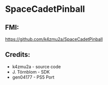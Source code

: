 # SpaceCadetPinball

## FMI:

https://github.com/k4zmu2a/SpaceCadetPinball

## Credits:

- k4zmu2a - source code
- J. Törnblom - SDK
- gen04177 - PS5 Port